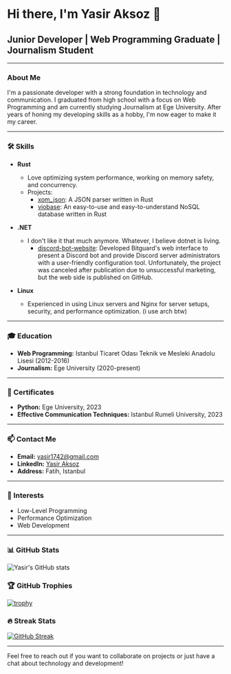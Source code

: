 # Hi there, I'm Yasir Aksoz 👋

## Junior Developer | Web Programming Graduate | Journalism Student

---

### About Me

I'm a passionate developer with a strong foundation in technology and communication. I graduated from high school with a focus on Web Programming and am currently studying Journalism at Ege University. After years of honing my developing skills as a hobby, I'm now eager to make it my career.

---

### 🛠 Skills

- **Rust**
  - Love optimizing system performance, working on memory safety, and concurrency.
  - Projects:
    - [xom_json](https://github.com/xomvio/xom_json): A JSON parser written in Rust
    - [viobase](https://github.com/xomvio/viobase): An easy-to-use and easy-to-understand NoSQL database written in Rust

- **.NET**
  - I don't like it that much anymore. Whatever, I believe dotnet is living.
    - [discord-bot-website](https://github.com/xomvio/discord-bot-website): Developed Bitguard's web interface to present a Discord bot and provide Discord server administrators with a user-friendly configuration tool. Unfortunately, the project was canceled after publication due to unsuccessful marketing, but the web side is published on GitHub.

- **Linux**
  - Experienced in using Linux servers and Nginx for server setups, security, and performance optimization. (i use arch btw)

---

### 🎓 Education

- **Web Programming:** Istanbul Ticaret Odası Teknik ve Mesleki Anadolu Lisesi (2012-2016)
- **Journalism:** Ege University (2020-present)

---

### 📜 Certificates

- **Python:** Ege University, 2023
- **Effective Communication Techniques:** Istanbul Rumeli University, 2023

---

### 📫 Contact Me

- **Email:** [yasir1742@gmail.com](mailto:yasir1742@gmail.com)
- **LinkedIn:** [Yasir Aksoz](https://www.linkedin.com/in/yasir-aksoz-62424b2a0)
- **Address:** Fatih, Istanbul

---

### 🚀 Interests

- Low-Level Programming
- Performance Optimization
- Web Development

---

### 📊 GitHub Stats

![Yasir's GitHub stats](https://github-readme-stats.vercel.app/api?username=xomvio&show_icons=true&theme=radical)

### 🏆 GitHub Trophies

[![trophy](https://github-profile-trophy.vercel.app/?username=xomvio&theme=onedark)](https://github.com/ryo-ma/github-profile-trophy)

### 🔥 Streak Stats

[![GitHub Streak](https://github-readme-streak-stats.herokuapp.com/?user=xomvio&theme=dark)](https://git.io/streak-stats)

---

Feel free to reach out if you want to collaborate on projects or just have a chat about technology and development!

